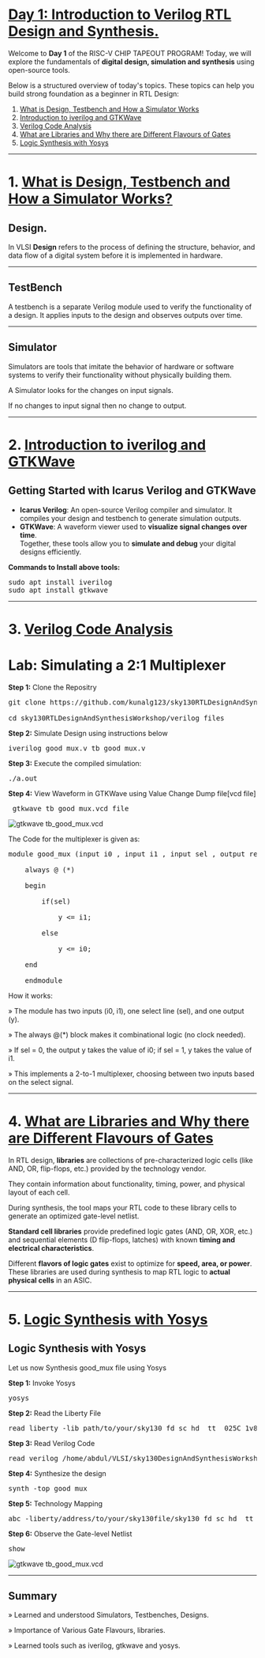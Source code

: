 
# [Day 1: Introduction to Verilog RTL Design and Synthesis.](#Day1-Introduction-to-Verilog-RTL-Design-and-Synthesis.)

Welcome to **Day 1** of the RISC-V CHIP TAPEOUT PROGRAM! Today, we will explore the fundamentals of **digital design, simulation and synthesis** using open-source tools.  

Below is a structured overview of today's topics. These topics can help you build strong foundation as a beginner in RTL Design:

1. [What is Design, Testbench and How a Simulator Works](#how-a-simulator-works)  
2. [Introduction to iverilog and GTKWave](#designing-rtl-circuits)  
3. [Verilog Code Analysis](#testbenches-and-verification)  
4. [What are Libraries and Why there are Different Flavours of Gates](#getting-started-with-icarus-verilog-and-gtkwave)  
5. [Logic Synthesis with Yosys](#logic-synthesis-with-yosys)  

---
# 1. [What is Design, Testbench and How a Simulator Works?](#how-a-simulator-works)
## Design.

In VLSI **Design** refers to the process of defining the structure, behavior, and data flow of a digital system before it is implemented in hardware.

---

## TestBench

A testbench is a separate Verilog module used to verify the functionality of a design.
It applies inputs to the design and observes outputs over time.

---
## Simulator

Simulators are tools that imitate the behavior of hardware or software systems to verify their functionality without physically building them.

A Simulator looks for the changes on input signals.

If no changes to input signal then no change to output.

---
# 2. [Introduction to iverilog and GTKWave](#designing-rtl-circuits)
## Getting Started with Icarus Verilog and GTKWave

- **Icarus Verilog**: An open-source Verilog compiler and simulator. It compiles your design and testbench to generate simulation outputs.  
- **GTKWave**: A waveform viewer used to **visualize signal changes over time**.  
Together, these tools allow you to **simulate and debug** your digital designs efficiently.

**Commands to Install above tools:**

<pre>sudo apt install iverilog
sudo apt install gtkwave</pre>


---
# 3. [Verilog Code Analysis](#testbenches-and-verification)

# Lab: Simulating a 2:1 Multiplexer 
**Step 1:** Clone the Repositry

<pre>git clone https://github.com/kunalg123/sky130RTLDesignAndSynthesisWorkshop.git

cd sky130RTLDesignAndSynthesisWorkshop/verilog_files</pre>


**Step 2:** Simulate Design using instructions below


<pre>iverilog good_mux.v tb_good_mux.v</pre>

**Step 3:** Execute the compiled simulation:
<pre>./a.out</pre>

**Step 4:** View Waveform in GTKWave using Value Change Dump file[vcd file]

<pre> gtkwave tb_good_mux.vcd file</pre>

![gtkwave tb_good_mux.vcd](https://github.com/abdul07azeem/VSD-RISC-V-CHIP-TAPEOUT-WEEK1/blob/3b3cdf4f7178037fade82084c8b7279920b6dc84/Day1/good_mux%20day01%20yosys.png)

The Code for the multiplexer is given as:


   <pre>module good_mux (input i0 , input i1 , input sel , output reg y);
   
	always @ (*)
	
	begin

		if(sel)
		
			y <= i1;
			
		else 
		
			y <= i0;
			
	end
	
	endmodule </pre>

		
  How it works:
  
 » The module has two inputs (i0, i1), one select line (sel), and one output (y).
 
 »  The always @(*) block makes it combinational logic (no clock needed).
 
 » If sel = 0, the output y takes the value of i0; if sel = 1, y takes the value of i1.
 
 » This implements a 2-to-1 multiplexer, choosing between two inputs based on the select signal.
	
---

# 4. [What are Libraries and Why there are Different Flavours of Gates](#getting-started-with-icarus-verilog-and-gtkwave)

In RTL design, **libraries** are collections of pre-characterized logic cells (like AND, OR, flip-flops, etc.) provided by the technology vendor.

They contain information about functionality, timing, power, and physical layout of each cell.

During synthesis, the tool maps your RTL code to these library cells to generate an optimized gate-level netlist.


**Standard cell libraries** provide predefined logic gates (AND, OR, XOR, etc.) and sequential elements (D flip-flops, latches) with known **timing and electrical characteristics**.  

Different **flavors of logic gates** exist to optimize for **speed, area, or power**. These libraries are used during synthesis to map RTL logic to **actual physical cells** in an ASIC.

---


# 5. [Logic Synthesis with Yosys](#logic-synthesis-with-yosys) 

## Logic Synthesis with Yosys

Let us now Synthesis good_mux file using Yosys

**Step 1:** Invoke Yosys

<pre>yosys</pre>

**Step 2:** Read the Liberty File

<pre>read_liberty -lib path/to/your/sky130_fd_sc_hd__tt__025C_1v80.lib</pre>

**Step 3:** Read Verilog Code

<pre>read_verilog /home/abdul/VLSI/sky130DesignAndSynthesisWorkshop/verilog_files/good|_mux.v</pre>

**Step 4:** Synthesize the design

<pre>synth -top good_mux</pre>

**Step 5:** Technology Mapping

<pre>abc -liberty/address/to/your/sky130file/sky130_fd_sc_hd__tt__025C_1v80.lib</pre>

**Step 6:** Observe the Gate-level Netlist

<pre>show </pre>

![gtkwave tb_good_mux.vcd](https://github.com/abdul07azeem/VSD-RISC-V-CHIP-TAPEOUT-WEEK1/blob/3b3cdf4f7178037fade82084c8b7279920b6dc84/Day1/good_mux.v.png)

---
## Summary
 »  Learned and understood Simulators, Testbenches, Designs.
 
 » Importance of Various Gate Flavours, libraries.
 
 » Learned tools such as iverilog, gtkwave and yosys.


